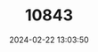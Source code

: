 ---
title: "10843"
category: "Iolaus lulua"
draft: false
date: 2024-02-22 13:03:50
languages:
  English: ["White Spotted Sapphire"]
---